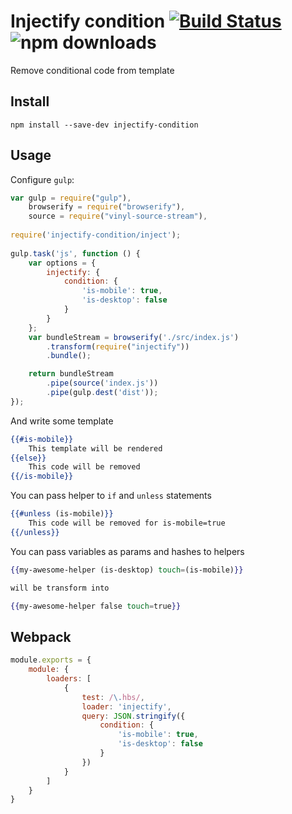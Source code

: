 Injectify condition [![Build Status](https://travis-ci.org/ftdebugger/injectify-condition.svg?branch=master)](https://travis-ci.org/ftdebugger/injectify-condition) ![npm downloads](https://img.shields.io/npm/dm/injectify-condition.svg "npm downloads")
===========================================================================================================================================================================================================================================================

Remove conditional code from template

Install
-------

```
npm install --save-dev injectify-condition
```

Usage
-----

Configure `gulp`:

```js
var gulp = require("gulp"),
    browserify = require("browserify"),
    source = require("vinyl-source-stream"),
     
require('injectify-condition/inject');
    
gulp.task('js', function () {
    var options = {
        injectify: {
            condition: {
                'is-mobile': true,
                'is-desktop': false
            }
        }
    };
    var bundleStream = browserify('./src/index.js')
        .transform(require("injectify"))
        .bundle();

    return bundleStream
        .pipe(source('index.js'))
        .pipe(gulp.dest('dist'));
});
```

And write some template

```handlebars
{{#is-mobile}}
    This template will be rendered
{{else}}
    This code will be removed
{{/is-mobile}}
```

You can pass helper to `if` and `unless` statements

```handlebars
{{#unless (is-mobile)}}
    This code will be removed for is-mobile=true
{{/unless}}
```

You can pass variables as params and hashes to helpers

```handlebars
{{my-awesome-helper (is-desktop) touch=(is-mobile)}}

will be transform into 

{{my-awesome-helper false touch=true}}
```

Webpack
-------

```js
module.exports = {
    module: {
        loaders: [
            {
                test: /\.hbs/,
                loader: 'injectify',
                query: JSON.stringify({
                    condition: {
                        'is-mobile': true,
                        'is-desktop': false
                    }
                })
            }
        ]
    }
}
```